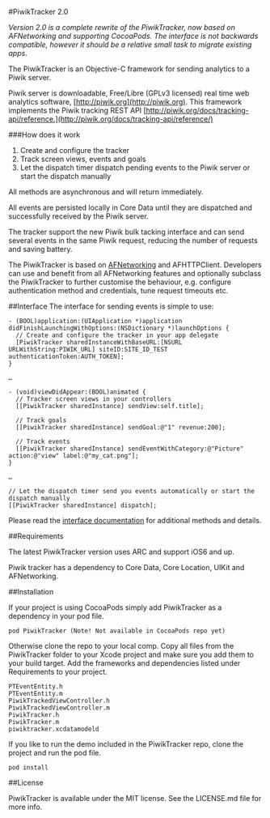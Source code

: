 #PiwikTracker 2.0

_Version 2.0 is a complete rewrite of the PiwikTracker, now based on AFNetworking and supporting CocoaPods. The interface is not backwards compatible, however it should be a relative small task to migrate existing apps._

The PiwikTracker is an Objective-C framework for sending analytics to a Piwik server.
 
Piwik server is downloadable, Free/Libre (GPLv3 licensed) real time web analytics software, [http://piwik.org](http://piwik.org).
This framework implements the Piwik tracking REST API [http://piwik.org/docs/tracking-api/reference.](http://piwik.org/docs/tracking-api/reference/)
 
###How does it work
 
1. Create and configure the tracker
2. Track screen views, events and goals
3. Let the dispatch timer dispatch pending events to the Piwik server or start the dispatch manually

All methods are asynchronous and will return immediately.

All events are persisted locally in Core Data until they are dispatched and successfully received by the Piwik server.   

The tracker support the new Piwik bulk tacking interface and can send several events in the same Piwik request, reducing the number of requests and saving battery.

The PiwikTracker is based on [AFNetworking](https://github.com/AFNetworking/AFNetworking) and  AFHTTPClient. Developers can use and benefit from all AFNetworking features and optionally subclass the PiwikTracker to further customise the behaviour, e.g. configure authentication method and credentials, tune request timeouts etc.
 
##Interface
The interface for sending events is simple to use:

	- (BOOL)application:(UIApplication *)application didFinishLaunchingWithOptions:(NSDictionary *)launchOptions {
	  // Create and configure the tracker in your app delegate
	  [PiwikTracker sharedInstanceWithBaseURL:[NSURL URLWithString:PIWIK_URL] siteID:SITE_ID_TEST authenticationToken:AUTH_TOKEN];
	}
	
	…
	
	- (void)viewDidAppear:(BOOL)animated {
	  // Tracker screen views in your controllers
  	  [[PiwikTracker sharedInstance] sendView:self.title];
	  
	  // Track goals
	  [[PiwikTracker sharedInstance] sendGoal:@"1" revenue:200];
	  
	  // Track events
	  [[PiwikTracker sharedInstance] sendEventWithCategory:@"Picture" action:@"view" label:@"my_cat.png"];
    }
    
    …
	
	// Let the dispatch timer send you events automatically or start the dispatch manually
	[[PiwikTracker sharedInstance] dispatch];
	

Please read the [interface documentation](http://mattiaslevin.github.io/PiwikTracker/docs/html/index.html) for additional methods and details.

##Requirements

The latest PiwikTracker version uses ARC and support iOS6 and up.

Piwik tracker has a dependency to Core Data, Core Location, UIKit and AFNetworking.

##Installation

If your project is using CocoaPods simply add PiwikTracker as a dependency in your pod file.

    pod PiwikTracker (Note! Not available in CocoaPods repo yet)
    
Otherwise clone the repo to your local comp. Copy all files from the PiwikTracker folder to your Xcode project and make sure you add them to your build target. Add the frameworks and dependencies listed under Requirements to your project.

    PTEventEntity.h
    PTEventEntity.m
    PiwikTrackedViewController.h
    PiwikTrackedViewController.m
    PiwikTracker.h
    PiwikTracker.m
    piwiktracker.xcdatamodeld

If you like to run the demo included in the PiwikTracker repo, clone the project and run the pod file.
    
    pod install

##License

PiwikTracker is available under the MIT license. See the LICENSE.md file for more info.





